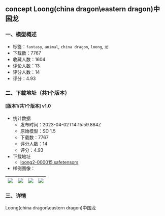 ## concept Loong(china dragon\eastern dragon)中国龙
### 一、模型概述

- 标签：`fantasy`, `animal`, `china dragon`, `loong`, `龙`
- 下载数：7767
- 收藏人数：1604
- 评论人数：13
- 评分人数：14
- 评分：4.93

### 二、下载地址（共1个版本）

#### [版本1/共1个版本] v1.0

- 统计数据
  - 发布时间：2023-04-02T14:15:59.884Z
  - 原始模型：SD 1.5
  - 下载数：7767
  - 评分人数：14
  - 评分：4.93
- 下载地址
  - [loong2-000015.safetensors](https://civitai.com/api/download/models/33779)
- 样例图像：

| <img src="https://image.civitai.com/xG1nkqKTMzGDvpLrqFT7WA/e47cbdae-6a3d-44fd-9d67-e2cfe7b2b800/width=450/385407.jpeg" /> | <img src="https://image.civitai.com/xG1nkqKTMzGDvpLrqFT7WA/2edccb38-b54e-4d54-0c2a-f44da77b7f00/width=450/385410.jpeg" /> | <img src="https://image.civitai.com/xG1nkqKTMzGDvpLrqFT7WA/6cdd418f-b1b2-4972-30fc-32548870e900/width=450/385409.jpeg" /> | <img src="https://image.civitai.com/xG1nkqKTMzGDvpLrqFT7WA/004a0a77-3462-4d4d-350e-e0926ddf6c00/width=450/385408.jpeg" /> |
| ---- | ---- | ---- | ---- |


### 三、详情
<p>Loong(china dragon\eastern dragon)中国龙</p>
